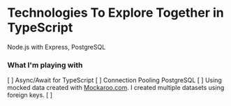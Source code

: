 # Technologies To Explore Together in TypeScript

Node.js with Express, PostgreSQL

### What I'm playing with
[ ] Async/Await for TypeScript
[ ] Connection Pooling PostgreSQL
[ ] Using mocked data created with [Mockaroo.com](https://www.mockaroo.com). I created multiple datasets using foreign keys.
[ ] 